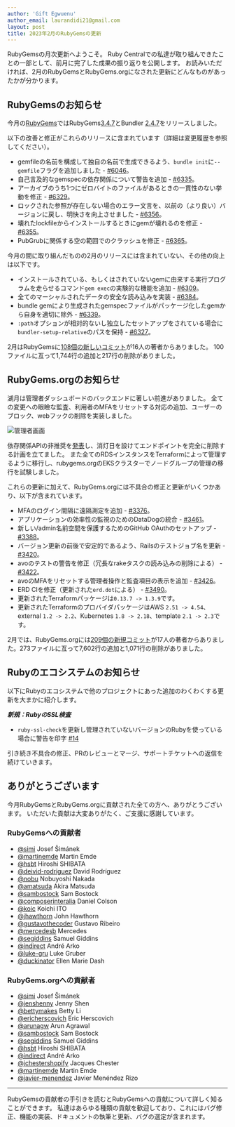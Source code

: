 ```yaml
---
author: 'Gift Egwuenu'
author_email: laurandidi21@gmail.com
layout: post
title: 2023年2月のRubyGemsの更新
---
```


RubyGemsの月次更新へようこそ。
Ruby Centralでの私達が取り組んできたことの一部として、前月に完了した成果の振り返りを公開します。
お読みいただければ、2月のRubyGemsとRubyGems.orgになされた更新にどんなものがあったかが分かります。

## RubyGemsのお知らせ

今月の[RubyGems](https://github.com/rubygems/rubygems)ではRubyGems[3.4.7](https://github.com/rubygems/rubygems/blob/master/CHANGELOG.md#347--2023-02-15)とBundler
[2.4.7](https://github.com/rubygems/rubygems/blob/master/bundler/CHANGELOG.md#247-february-15-2023)をリリースしました。

以下の改善と修正がこれらのリリースに含まれています（詳細は変更履歴を参照してください）。

- gemfileの名前を構成して独自の名前で生成できるよう、`bundle init`に`--gemfile`フラグを追加しました -
  [#6046](https://github.com/rubygems/rubygems/pull/6046)。
- 自己言及的なgemspecの依存関係について警告を追加 -
  [#6335](https://github.com/rubygems/rubygems/pull/6335)。
- アーカイブのうち1つにゼロバイトのファイルがあるときの一貫性のない挙動を修正 -
  [#6329](https://github.com/rubygems/rubygems/pull/6329)。
- ロックされた参照が存在しない場合のエラー文言を、以前の（より良い）バージョンに戻し、明快さを向上させました -
  [#6356](https://github.com/rubygems/rubygems/pull/6356)。
- 壊れたlockfileからインストールするときにgemが壊れるのを修正 -
  [#6355](https://github.com/rubygems/rubygems/pull/6355)。
- PubGrubに関係する空の範囲でのクラッシュを修正 -
  [#6365](https://github.com/rubygems/rubygems/pull/6365)。

今月の間に取り組んだものの2月のリリースには含まれていない、その他の向上は以下です。

- インストールされている、もしくはされていないgemに由来する実行プログラムを走らせるコマンド`gem exec`の実験的な機能を追加 -
  [#6309](https://github.com/rubygems/rubygems/pull/6309)。
- 全てのマーシャルされたデータの安全な読み込みを実装 -
  [#6384](https://github.com/rubygems/rubygems/pull/6384)。
- bundle gemにより生成されたgemspecファイルがパッケージ化したgemから自身を適切に除外 -
  [#6339](https://github.com/rubygems/rubygems/pull/6339)。
- `:path`オプションが相対的ないし独立したセットアップをされている場合に`bundler-setup-relative`のパスを保持 -
  [#6327](https://github.com/rubygems/rubygems/pull/6327)。

2月はRubyGemsに[108個の新しいコミット](https://github.com/rubygems/rubygems/compare/master@%7B2023-02-01%7D...master@%7B2023-02-28%7D)が16人の著者からありました。
100ファイルに亙って1,744行の追加と217行の削除がありました。

## RubyGems.orgのお知らせ

湖月は管理者ダッシュボードのバックエンドに著しい前進がありました。
全ての変更への眼瞼な監査、利用者のMFAをリセットする対応の追加、ユーザーのブロック、webフックの削除を実装しました。

![管理者画面](https://res.cloudinary.com/lauragift/image/upload/w_650,h_400/v1678818813/image_el5xjy.png)

依存関係APIの非推奨を[発表](https://blog.rubygems.org/2023/02/22/dependency-api-deprecation.html)し、消灯日を設けてエンドポイントを完全に削除する計画を立てました。
また全てのRDSインスタンスをTerraformによって管理するように移行し、rubygems.orgのEKSクラスターでノードグループの管理の移行を試験しました。

これらの更新に加えて、RubyGems.orgには不具合の修正と更新がいくつかあり、以下が含まれています。

- MFAのログイン間隔に遠隔測定を追加 -
  [#3376](https://github.com/rubygems/rubygems.org/pull/3376)。
- アプリケーションの効率性の監視のためのDataDogの統合 -
  [#3461](https://github.com/rubygems/rubygems.org/pull/3461)。
- 新しい/admin名前空間を保護するためのGitHub OAuthのセットアップ -
  [#3388](https://github.com/rubygems/rubygems.org/pull/3388)。
- バージョン更新の前後で安定的であるよう、Railsのテストジョブ名を更新 -
  [#3420](https://github.com/rubygems/rubygems.org/pull/3420)。
- avoのテストの警告を修正（冗長なrakeタスクの読み込みの削除による） -
  [#3422](https://github.com/rubygems/rubygems.org/pull/3422)。
- avoのMFAをリセットする管理者操作と監査項目の表示を追加 -
  [#3426](https://github.com/rubygems/rubygems.org/pull/3426)。
- ERD CIを修正（更新された`erd.dot`による） -
  [#3490](https://github.com/rubygems/rubygems.org/pull/3490)。
- 更新されたTerraformパッケージは`0.13.7 -> 1.3.9`です。
- 更新されたTerraformのプロバイダパッケージはAWS `2.51 -> 4.54`、external `1.2 ->
  2.2`、Kubernetes `1.8 -> 2.18`、template `2.1 -> 2.3`です。

2月では、RubyGems.orgには[209個の新規コミット](https://github.com/rubygems/rubygems.org/compare/master@%7B2023-02-01%7D...master@%7B2023-02-28%7D)が17人の著者からありました。273ファイルに亙って7,602行の追加と1,071行の削除がありました。

## Rubyのエコシステムのお知らせ

以下にRubyのエコシステムで他のプロジェクトにあった追加のわくわくする更新を大まかに紹介します。

***新規：RubyのSSL検査*** 

- `ruby-ssl-check`を更新し管理されていないバージョンのRubyを使っている場合に警告を印字
  [#14](https://github.com/rubygems/ruby-ssl-check/pull/14)

引き続き不具合の修正、PRのレビューとマージ、サポートチケットへの返信を続けていきます。

## ありがとうございます

今月RubyGemsとRubyGems.orgに貢献された全ての方へ、ありがとうございます。
いただいた貢献は大変ありがたく、ご支援に感謝しています。

### RubyGemsへの貢献者

- [@simi](https://github.com/simi) Josef Šimánek
- [@martinemde](https://github.com/martinemde) Martin Emde
- [@hsbt](https://github.com/hsbt) Hiroshi SHIBATA
- [@deivid-rodriguez](https://github.com/deivid-rodriguez) David Rodríguez
- [@nobu](https://github.com/nobu) Nobuyoshi Nakada
- [@amatsuda](https://github.com/amatsuda) Akira Matsuda
- [@sambostock](https://github.com/sambostock) Sam Bostock
- [@composerinteralia](https://github.com/composerinteralia) Daniel Colson
- [@koic](https://github.com/koic) Koichi ITO
- [@jhawthorn](https://github.com/jhawthorn) John Hawthorn
- [@gustavothecoder](https://github.com/gustavothecoder) Gustavo Ribeiro
- [@mercedesb](https://github.com/mercedesb) Mercedes
- [@segiddins](https://github.com/segiddins) Samuel Giddins
- [@indirect](https://github.com/indirect) André Arko
- [@luke-gru](https://github.com/luke-gru) Luke Gruber
- [@duckinator](https://github.com/duckinator) Ellen Marie Dash

### RubyGems.orgへの貢献者

- [@simi](https://github.com/simi) Josef Šimánek
- [@jenshenny](https://github.com/jenshenny) Jenny Shen
- [@bettymakes](https://github.com/bettymakes) Betty Li
- [@ericherscovich](https://github.com/ericherscovich) Eric Herscovich
- [@arunagw](https://github.com/arunagw) Arun Agrawal
- [@sambostock](https://github.com/sambostock) Sam Bostock
- [@segiddins](https://github.com/segiddins) Samuel Giddins
- [@hsbt](https://github.com/hsbt) Hiroshi SHIBATA
- [@indirect](https://github.com/indirect) André Arko
- [@jchestershopify](https://github.com/jchestershopify) Jacques Chester
- [@martinemde](https://github.com/martinemde) Martin Emde
- [@javier-menendez](https://github.com/javier-menendez) Javier Menéndez
  Rizo

---
RubyGemsの貢献者の手引きを読むとRubyGemsへの貢献について詳しく知ることができます。
私達はあらゆる種類の貢献を歓迎しており、これにはバグ修正、機能の実装、ドキュメントの執筆と更新、バグの選定が含まれます。

